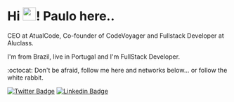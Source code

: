 # Hi <img src="https://media.giphy.com/media/hvRJCLFzcasrR4ia7z/giphy.gif" width="30px">! Paulo here..

CEO at AtualCode, Co-founder of CodeVoyager and Fullstack Developer at Aluclass.

I'm from Brazil, live in Portugal and I'm FullStack Developer.

:octocat: Don't be afraid, follow me here and networks below... or follow the white rabbit.

[![Twitter Badge](https://img.shields.io/badge/-@pauloogliano-00BFFF?style=flat-square&logo=twitter&logoColor=white&link=https://twitter.com/pauloogliano)](https://twitter.com/pauloogliano) 
[![Linkedin Badge](https://img.shields.io/badge/-My%20Linkedin-4682B4?style=flat-square&logo=Linkedin&logoColor=white&link=https://www.linkedin.com/in/pauloogliano/)](https://www.linkedin.com/in/pauloogliano/) 
